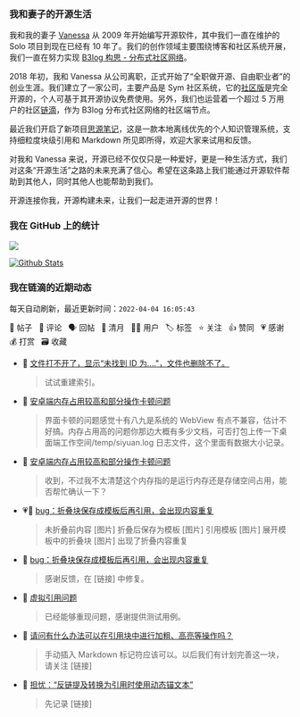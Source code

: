 ### 我和妻子的开源生活

我和我的妻子 [Vanessa](https://github.com/Vanessa219) 从 2009 年开始编写开源软件，其中我们一直在维护的 Solo 项目到现在已经有 10 年了。我们的创作领域主要围绕博客和社区系统开展，我们一直在努力实现 [B3log 构思 - 分布式社区网络](https://ld246.com/article/1546941897596)。

2018 年初，我和 Vanessa 从公司离职，正式开始了“全职做开源、自由职业者”的创业生涯。我们建立了一家公司，主要产品是 Sym 社区系统，它的[社区版](https://github.com/88250/symphony)是完全开源的，个人可基于其开源协议免费使用。另外，我们也运营着一个超过 5 万用户的社区[链滴](https://ld246.com)，作为 B3log 分布式社区网络的社区端节点。

最近我们开启了新项目[思源笔记](https://github.com/siyuan-note/siyuan)，这是一款本地离线优先的个人知识管理系统，支持细粒度块级引用和 Markdown 所见即所得，欢迎大家来试用和反馈。

对我和 Vanessa 来说，开源已经不仅仅只是一种爱好，更是一种生活方式，我们对这条“开源生活”之路的未来充满了信心。希望在这条路上我们能通过开源软件帮助到其他人，同时其他人也能帮助到我们。

开源连接你我，开源构建未来，让我们一起走进开源的世界！

### 我在 GitHub 上的统计

<a title="Hits" target="_blank" href="https://github.com/88250/88250"><img src="https://hits.b3log.org/88250/88250.svg"></a>

[![Github Stats](https://github-readme-stats.vercel.app/api?username=88250&theme=tokyonight&show_icons=true)](https://github.com/88250)

<!--events start -->

### 我在链滴的近期动态

每天自动刷新，最近更新时间：`2022-04-04 16:05:43`

📝 帖子 &nbsp; 💬 评论 &nbsp; 🗣 回帖 &nbsp; 🌙 清月 &nbsp; 👨‍💻 用户 &nbsp; 🏷️ 标签 &nbsp; ⭐️ 关注 &nbsp; 👍 赞同 &nbsp; 💗 感谢 &nbsp; 💰 打赏 &nbsp; 🗃 收藏

* 💬 [文件打不开了，显示“未找到 ID 为...."，文件也删除不了。](https://ld246.com/article/1633704697200/comment/1649037677069#comments)

  > 试试重建索引。
* 💬 [安卓端内存占用较高和部分操作卡顿问题](https://ld246.com/article/1649000640231/comment/1649004748482#comments)

  > 界面卡顿的问题感觉十有八九是系统的 WebView 有点不兼容，估计不好搞。内存占用高的问题你那边大概有多少文档，可否打包上传一下桌面端工作空间/temp/siyuan.log 日志文件，这个里面有数据大小记录。
* 💬 [安卓端内存占用较高和部分操作卡顿问题](https://ld246.com/article/1649000640231/comment/1649000996288#comments)

  > 收到，不过我不太清楚这个内存指的是运行内存还是存储空间占用，能否帮忙确认一下？
* 💗📝 [bug：折叠块保存成模板后再引用，会出现内容重复](https://ld246.com/article/1648979575162)

  > 未折叠前内容 [图片] 折叠后保存为模板 [图片] 引用模板 [图片] 展开模板中的折叠块 [图片] 出现了折叠内容重复
* 💬 [bug：折叠块保存成模板后再引用，会出现内容重复](https://ld246.com/article/1648979575162/comment/1648998547533#comments)

  > 感谢反馈，在 [链接] 中修复。
* 💬 [虚拟引用问题](https://ld246.com/article/1648880874959/comment/1648998121174#comments)

  > 已经能够重现问题，感谢提供测试用例。
* 💬 [请问有什么办法可以在引用块中进行加粗、高亮等操作吗？](https://ld246.com/article/1648991891806/comment/1648993403583#comments)

  > 手动插入 Markdown 标记符应该可以。以后我们有计划完善这一块，请关注 [链接]
* 💬 [担忧：“反链提及转换为引用时使用动态锚文本”](https://ld246.com/article/1648957830278/comment/1648989920709#comments)

  > 先记录 [链接]


<!--events end -->
